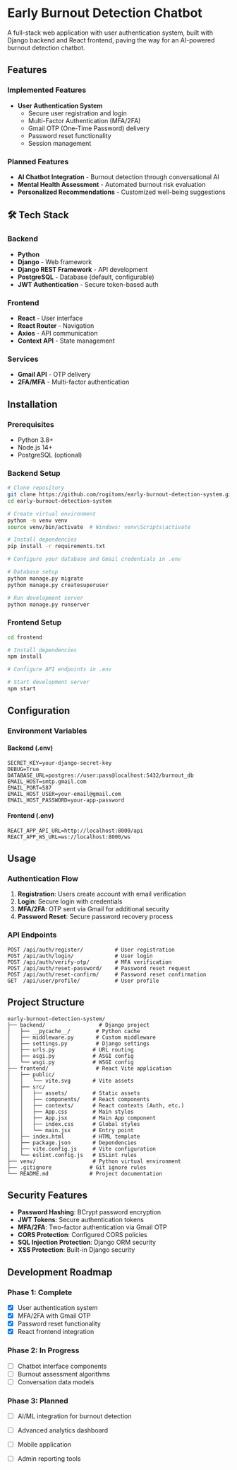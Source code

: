 # Early Burnout Detection Chatbot

A full-stack web application with user authentication system, built with Django backend and React frontend, paving the way for an AI-powered burnout detection chatbot.

##  Features

### Implemented Features
- **User Authentication System**
  - Secure user registration and login
  - Multi-Factor Authentication (MFA/2FA)
  - Gmail OTP (One-Time Password) delivery
  - Password reset functionality
  - Session management

### Planned Features
- **AI Chatbot Integration** - Burnout detection through conversational AI
- **Mental Health Assessment** - Automated burnout risk evaluation
- **Personalized Recommendations** - Customized well-being suggestions

## 🛠 Tech Stack

### Backend
- **Python** 
- **Django** - Web framework
- **Django REST Framework** - API development
- **PostgreSQL** - Database (default, configurable)
- **JWT Authentication** - Secure token-based auth

### Frontend
- **React** - User interface
- **React Router** - Navigation
- **Axios** - API communication
- **Context API** - State management

### Services
- **Gmail API** - OTP delivery
- **2FA/MFA** - Multi-factor authentication

## Installation

### Prerequisites
- Python 3.8+
- Node.js 14+
- PostgreSQL (optional)

### Backend Setup
```bash
# Clone repository
git clone https://github.com/rogitoms/early-burnout-detection-system.git
cd early-burnout-detection-system

# Create virtual environment
python -m venv venv
source venv/bin/activate  # Windows: venv\Scripts\activate

# Install dependencies
pip install -r requirements.txt

# Configure your database and Gmail credentials in .env

# Database setup
python manage.py migrate
python manage.py createsuperuser

# Run development server
python manage.py runserver
```

### Frontend Setup
```bash
cd frontend

# Install dependencies
npm install

# Configure API endpoints in .env

# Start development server
npm start
```

## Configuration

### Environment Variables

#### Backend (.env)
```env
SECRET_KEY=your-django-secret-key
DEBUG=True
DATABASE_URL=postgres://user:pass@localhost:5432/burnout_db
EMAIL_HOST=smtp.gmail.com
EMAIL_PORT=587
EMAIL_HOST_USER=your-email@gmail.com
EMAIL_HOST_PASSWORD=your-app-password
```

#### Frontend (.env)
```env
REACT_APP_API_URL=http://localhost:8000/api
REACT_APP_WS_URL=ws://localhost:8000/ws
```

## Usage

### Authentication Flow
1. **Registration**: Users create account with email verification
2. **Login**: Secure login with credentials
3. **MFA/2FA**: OTP sent via Gmail for additional security
4. **Password Reset**: Secure password recovery process

### API Endpoints
```http
POST /api/auth/register/          # User registration
POST /api/auth/login/             # User login
POST /api/auth/verify-otp/        # MFA verification
POST /api/auth/reset-password/    # Password reset request
POST /api/auth/reset-confirm/     # Password reset confirmation
GET  /api/user/profile/           # User profile
```

## Project Structure

```
early-burnout-detection-system/
├── backend/                 # Django project
│   ├── __pycache__/        # Python cache
│   ├── middleware.py       # Custom middleware
│   ├── settings.py         # Django settings
│   ├── urls.py            # URL routing
│   ├── asgi.py            # ASGI config
│   └── wsgi.py            # WSGI config
├── frontend/               # React Vite application
│   ├── public/
│   │   └── vite.svg       # Vite assets
│   ├── src/
│   │   ├── assets/        # Static assets
│   │   ├── components/    # React components
│   │   ├── contexts/      # React contexts (Auth, etc.)
│   │   ├── App.css        # Main styles
│   │   ├── App.jsx        # Main App component
│   │   ├── index.css      # Global styles
│   │   └── main.jsx       # Entry point
│   ├── index.html         # HTML template
│   ├── package.json       # Dependencies
│   ├── vite.config.js     # Vite configuration
│   └── eslint.config.js   # ESLint rules
├── venv/                  # Python virtual environment
├── .gitignore            # Git ignore rules
└── README.md             # Project documentation
```

## Security Features

- **Password Hashing**: BCrypt password encryption
- **JWT Tokens**: Secure authentication tokens
- **MFA/2FA**: Two-factor authentication via Gmail OTP
- **CORS Protection**: Configured CORS policies
- **SQL Injection Protection**: Django ORM security
- **XSS Protection**: Built-in Django security

##  Development Roadmap

### Phase 1: Complete
- [x] User authentication system
- [x] MFA/2FA with Gmail OTP
- [x] Password reset functionality
- [x] React frontend integration

### Phase 2: In Progress
- [ ] Chatbot interface components
- [ ] Burnout assessment algorithms
- [ ] Conversation data models

### Phase 3: Planned
- [ ] AI/ML integration for burnout detection
- [ ] Advanced analytics dashboard
- [ ] Mobile application
- [ ] Admin reporting tools

